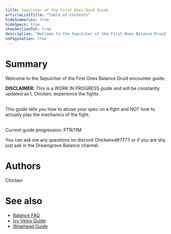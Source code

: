 ```yaml
---
title: Sepulcher of the First Ones Raid Guide
articleListTitle: "Table of Contents"
hideSummaries: true
hideSpecs: true
showSectionToC: true
description: "Welcome to the Sepulcher of the First Ones Balance Druid encounter guide."
noPagination: true
---
```


Summary
===
Welcome to the Sepulcher of the First Ones Balance Druid encounter guide.

**DISCLAIMER:** This is a WORK IN PROGRESS guide and will be constantly updated as I, Chicken, experience the fights. 

<br>This guide tells you how to abuse your spec on a fight and NOT how to actually play the mechanics of the fight.

<br>Current guide progression: PTR/11M 


You can ask me any questions on discord Chickenxd#7777 or if you are shy just ask in the Dreamgrove Balance channel.

Authors
===
Chicken

See also
===
 - [Balance FAQ](/balance/2020-12-08-9.0_FAQ)
 - [Icy Veins Guide](https://www.icy-veins.com/wow/balance-druid-pve-dps-guide)
 - [Wowhead Guide](https://www.wowhead.com/balance-druid-guide)
